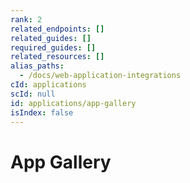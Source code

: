 ```yaml
---
rank: 2
related_endpoints: []
related_guides: []
required_guides: []
related_resources: []
alias_paths:
  - /docs/web-application-integrations
cId: applications
scId: null
id: applications/app-gallery
isIndex: false
---
```


# App Gallery
